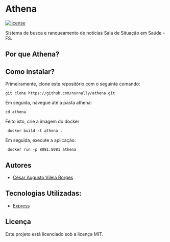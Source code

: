 # Athena

[![license](https://img.shields.io/github/license/onwwward/laravel-bugherd.svg?maxAge=2592000)]()


Sistema de busca e ranqueamento de notícias Sala de Situação em Saúde - FS.


## Por que Athena?



## Como instalar?

Primeiramente, clone este repositório com o seguinte comando:

```
git clone https://github.com/nunnally/athena.git
```

Em seguida, navegue até a pasta athena:

```
cd athena
```

Feito isto, crie a imagem do docker
```
 docker build -t athena .
```

Em seguida, execute a aplicação:

```
 docker run -p 8081:8081 athena

```



## Autores

* [César Augusto Vilela Borges](https://github.com/nunnally)



## Tecnologias Utilizadas:

* [Express](https://expressjs.com/pt-br/)


## Licença

Este projeto está licenciado sob a licença MIT.
